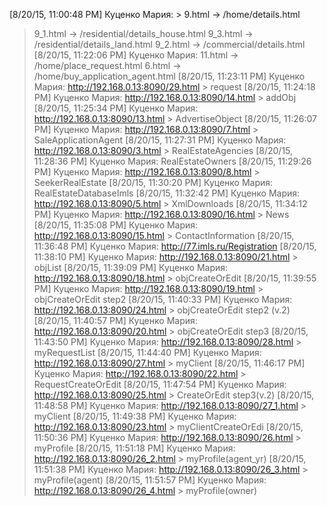 [8/20/15, 11:00:48 PM] Куценко Мария: > 9.html -> /home/details.html
> 9_1.html -> /residential/details_house.html
> 9_3.html -> /residential/details_land.html
> 9_2.html -> /commercial/details.html
[8/20/15, 11:22:06 PM] Куценко Мария: 11.html -> /home/place_request.html
> 6.html -> /home/buy_application_agent.html
[8/20/15, 11:23:11 PM] Куценко Мария: http://192.168.0.13:8090/29.html > request
[8/20/15, 11:24:18 PM] Куценко Мария: http://192.168.0.13:8090/14.html > addObj
[8/20/15, 11:25:34 PM] Куценко Мария: http://192.168.0.13:8090/13.html > AdvertiseObject
[8/20/15, 11:26:07 PM] Куценко Мария: http://192.168.0.13:8090/7.html > SaleApplicationAgent
[8/20/15, 11:27:31 PM] Куценко Мария: http://192.168.0.13:8090/3.html > RealEstateAgencies
[8/20/15, 11:28:36 PM] Куценко Мария: RealEstateOwners
[8/20/15, 11:29:26 PM] Куценко Мария: http://192.168.0.13:8090/8.html > SeekerRealEstate
[8/20/15, 11:30:20 PM] Куценко Мария: RealEstateDatabaseImls
[8/20/15, 11:32:42 PM] Куценко Мария: http://192.168.0.13:8090/5.html > XmlDownloads
[8/20/15, 11:34:12 PM] Куценко Мария: http://192.168.0.13:8090/16.html > News
[8/20/15, 11:35:08 PM] Куценко Мария: http://192.168.0.13:8090/15.html > ContactInformation
[8/20/15, 11:36:48 PM] Куценко Мария: http://77.imls.ru/Registration
[8/20/15, 11:38:10 PM] Куценко Мария: http://192.168.0.13:8090/21.html > objList
[8/20/15, 11:39:09 PM] Куценко Мария: http://192.168.0.13:8090/18.html > objCreateOrEdit
[8/20/15, 11:39:55 PM] Куценко Мария: http://192.168.0.13:8090/19.html > objCreateOrEdit step2
[8/20/15, 11:40:33 PM] Куценко Мария: http://192.168.0.13:8090/24.html > objCreateOrEdit step2 (v.2)
[8/20/15, 11:40:57 PM] Куценко Мария: http://192.168.0.13:8090/20.html > objCreateOrEdit step3
[8/20/15, 11:43:50 PM] Куценко Мария: http://192.168.0.13:8090/28.html > myRequestList
[8/20/15, 11:44:40 PM] Куценко Мария: http://192.168.0.13:8090/27.html > myClient
[8/20/15, 11:46:17 PM] Куценко Мария: http://192.168.0.13:8090/22.html > RequestCreateOrEdit
[8/20/15, 11:47:54 PM] Куценко Мария: http://192.168.0.13:8090/25.html > CreateOrEdit step3(v.2)
[8/20/15, 11:48:58 PM] Куценко Мария: http://192.168.0.13:8090/27_1.html > myClient
[8/20/15, 11:49:38 PM] Куценко Мария: http://192.168.0.13:8090/23.html > myClientCreateOrEdi
[8/20/15, 11:50:36 PM] Куценко Мария: http://192.168.0.13:8090/26.html > myProfile
[8/20/15, 11:51:18 PM] Куценко Мария: http://192.168.0.13:8090/26_2.html > myProfile(agent_yr)
[8/20/15, 11:51:38 PM] Куценко Мария: http://192.168.0.13:8090/26_3.html > myProfile(agent)
[8/20/15, 11:51:57 PM] Куценко Мария: http://192.168.0.13:8090/26_4.html > myProfile(owner)